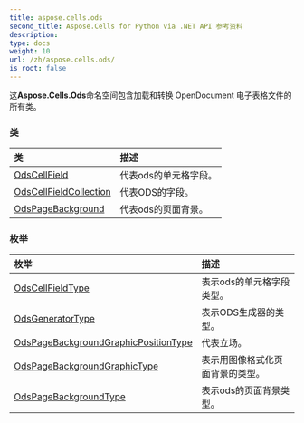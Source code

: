 ```yaml
---
title: aspose.cells.ods
second_title: Aspose.Cells for Python via .NET API 参考资料
description:
type: docs
weight: 10
url: /zh/aspose.cells.ods/
is_root: false
---
```

这**Aspose.Cells.Ods**命名空间包含加载和转换 OpenDocument 电子表格文件的所有类。

### 类
|类|描述|
| :- | :- |
| [OdsCellField](/cells/python-net/zh/aspose.cells.ods/odscellfield) |代表ods的单元格字段。|
| [OdsCellFieldCollection](/cells/python-net/zh/aspose.cells.ods/odscellfieldcollection) |代表ODS的字段。|
| [OdsPageBackground](/cells/python-net/zh/aspose.cells.ods/odspagebackground) |代表ods的页面背景。|


### 枚举
|枚举|描述|
| :- | :- |
| [OdsCellFieldType](/cells/python-net/zh/aspose.cells.ods/odscellfieldtype) |表示ods的单元格字段类型。|
| [OdsGeneratorType](/cells/python-net/zh/aspose.cells.ods/odsgeneratortype) |表示ODS生成器的类型。|
| [OdsPageBackgroundGraphicPositionType](/cells/python-net/zh/aspose.cells.ods/odspagebackgroundgraphicpositiontype) |代表立场。|
| [OdsPageBackgroundGraphicType](/cells/python-net/zh/aspose.cells.ods/odspagebackgroundgraphictype) |表示用图像格式化页面背景的类型。|
| [OdsPageBackgroundType](/cells/python-net/zh/aspose.cells.ods/odspagebackgroundtype) |表示ods的页面背景类型。|


